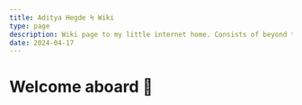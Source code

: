 ```yaml
---
title: Aditya Hegde Ϟ Wiki
type: page
description: Wiki page to my little internet home. Consists of beyond the posts or notes, curated links, or stuff i'd like to share :D
date: 2024-04-17
---
```


# Welcome aboard 👋

